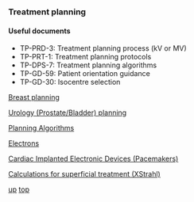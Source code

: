 ### Treatment planning

#### Useful documents
- TP-PRD-3: Treatment planning process (kV or MV)
- TP-PRT-1: Treatment planning protocols
- TP-DPS-7: Treatment planning algorithms
- TP-GD-59: Patient orientation guidance
- TP-GD-30: Isocentre selection

[Breast planning](Breast%20planning%20notes.md)

[Urology (Prostate/Bladder) planning](./Urology_planning.md)

[Planning Algorithms](algorithms.md)

[Electrons](electrons.md)

[Cardiac Implanted Electronic Devices (Pacemakers)](pacemakers.md)

[Calculations for superficial treatment (XStrahl)](superficial_calcs.md)

[up](README.md)
[top](../README.md)
